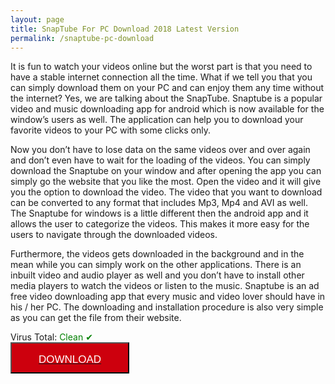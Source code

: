 ```yaml
---
layout: page
title: SnapTube For PC Download 2018 Latest Version
permalink: /snaptube-pc-download
---
```


It is fun to watch your videos online but the worst part is that you need to have a stable internet connection all the time. What if we tell you that you can simply download them on your PC and can enjoy them any time without the internet? Yes, we are talking about the SnapTube. Snaptube is a popular video and music downloading app for android which is now available for the window’s users as well. The application can help you to download your favorite videos to your PC with some clicks only.<br>
<script async src="//pagead2.googlesyndication.com/pagead/js/adsbygoogle.js"></script>
<!-- Esnekw -->
<ins class="adsbygoogle"
     style="display:block"
     data-ad-client="ca-pub-7942429830883405"
     data-ad-slot="6805302882"
     data-ad-format="auto"></ins>
<script>
(adsbygoogle = window.adsbygoogle || []).push({});
</script>
Now you don’t have to lose data on the same videos over and over again and don’t even have to wait for the loading of the videos. You can simply download the Snaptube on your window and after opening the app you can simply go the website that you like the most. Open the video and it will give you the option to download the video. The video that you want to download can be converted to any format that includes Mp3, Mp4 and AVI as well. The Snaptube for windows is a little different then the android app and it allows the user to categorize the videos. This makes it more easy for the users to navigate through the downloaded videos.<br>
<script async src="//pagead2.googlesyndication.com/pagead/js/adsbygoogle.js"></script>
<!-- Esnekw -->
<ins class="adsbygoogle"
     style="display:block"
     data-ad-client="ca-pub-7942429830883405"
     data-ad-slot="6805302882"
     data-ad-format="auto"></ins>
<script>
(adsbygoogle = window.adsbygoogle || []).push({});
</script>
Furthermore, the videos gets downloaded in the background and in the mean while you can simply work on the other applications. There is an inbuilt video and audio player as well and you don’t have to install other media players to watch the videos or listen to the music. Snaptube is an ad free video downloading app that every music and video lover should have in his / her PC. The downloading and installation procedure is also very simple as you can get the file from their website.<br>
<script async src="//pagead2.googlesyndication.com/pagead/js/adsbygoogle.js"></script>
<!-- Esnekw -->
<ins class="adsbygoogle"
     style="display:block"
     data-ad-client="ca-pub-7942429830883405"
     data-ad-slot="6805302882"
     data-ad-format="auto"></ins>
<script>
(adsbygoogle = window.adsbygoogle || []).push({});
</script>
Virus Total: <span style="color:green;">Clean &#10004;</span><br />
<a href="https://snaptube.plusapkz.com/snaptube-download"><button style="background: #cd000d; color: white; margin-bottom: 5px; display: block; font: 17px / 50px Arial; height: 50px; text-align: center; text-decoration: none; text-transform: uppercase; width: 190px;">DOWNLOAD</button></a>
